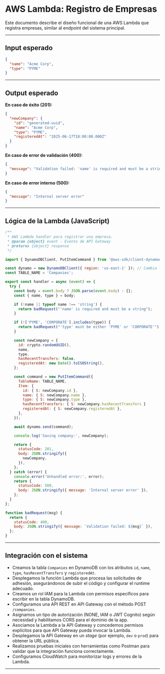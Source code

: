 # AWS Lambda: Registro de Empresas

Este documento describe el diseño funcional de una AWS Lambda que registra empresas, similar al endpoint del sistema principal.

---

## Input esperado

```json
{
  "name": "Acme Corp",
  "type": "PYME"
}
```

---

## Output esperado

**En caso de éxito (201):**
```json
{
  "newCompany": {
    "id": "generated-uuid",
    "name": "Acme Corp",
    "type": "PYME",
    "registeredAt": "2025-06-17T18:00:00.000Z"
  }
}
```

**En caso de error de validación (400):**
```json
{
  "message": "Validation failed: 'name' is required and must be a string"
}
```

**En caso de error interno (500):**
```json
{
  "message": "Internal server error"
}
```

---

## Lógica de la Lambda (JavaScript)

```js
/**
 * AWS Lambda handler para registrar una empresa.
 * @param {object} event - Evento de API Gateway
 * @returns {object} response
 */

import { DynamoDBClient, PutItemCommand } from '@aws-sdk/client-dynamodb';

const dynamo = new DynamoDBClient({ region: 'us-east-1' }); // Cambia la región si es necesario
const TABLE_NAME = 'Companies';

export const handler = async (event) => {
  try {
    const body = event.body ? JSON.parse(event.body) : {};
    const { name, type } = body;

    if (!name || typeof name !== 'string') {
      return badRequest("'name' is required and must be a string");
    }

    if (!['PYME', 'CORPORATE'].includes(type)) {
      return badRequest("'type' must be either 'PYME' or 'CORPORATE'");
    }

    const newCompany = {
      id: crypto.randomUUID(),
      name,
      type,
      hasRecentTransfers: false,
      registeredAt: new Date().toISOString(),
    };

    const command = new PutItemCommand({
      TableName: TABLE_NAME,
      Item: {
        id: { S: newCompany.id },
        name: { S: newCompany.name },
        type: { S: newCompany.type },
        hasRecentTransfers: { S: newCompany.hasRecentTransfers }
        registeredAt: { S: newCompany.registeredAt },
      },
    });

    await dynamo.send(command);

    console.log('Saving company:', newCompany);

    return {
      statusCode: 201,
      body: JSON.stringify({
        newCompany,
      }),
    };
  } catch (error) {
    console.error('Unhandled error:', error);
    return {
      statusCode: 500,
      body: JSON.stringify({ message: 'Internal server error' }),
    };
  }
};

function badRequest(msg) {
  return {
    statusCode: 400,
    body: JSON.stringify({ message: `Validation failed: ${msg}` }),
  };
}
```

---

## Integración con el sistema

- Creamos la tabla `Companies` en DynamoDB con los atributos `id`, `name`, `type`, `hasRecentTransfers` y `registeredAt`.
- Desplegamos la función Lambda que procesa las solicitudes de adhesión, asegurándonos de subir el código y configurar el runtime adecuado.
- Creamos un rol IAM para la Lambda con permisos específicos para escribir en la tabla DynamoDB.
- Configuramos una API REST en API Gateway con el método POST `/companies`.
- Asignamos un tipo de autorización (NONE, IAM o JWT Cognito) según necesidad y habilitamos CORS para el dominio de la app.
- Asociamos la Lambda a la API Gateway y concedemos permisos explícitos para que API Gateway pueda invocar la Lambda.
- Desplegamos la API Gateway en un *stage* (por ejemplo, `dev` o `prod`) para obtener la URL pública.
- Realizamos pruebas iniciales con herramientas como Postman para validar que la integración funciona correctamente.
- Configuramos CloudWatch para monitorizar logs y errores de la Lambda.

---
